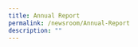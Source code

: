 ```yaml
---
title: Annual Report
permalink: /newsroom/Annual-Report
description: ""
---
```

<meta name="description" content="Annual Report">

